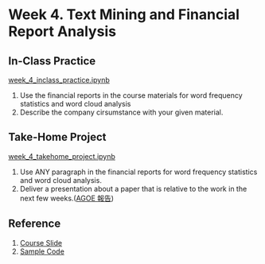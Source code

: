 # Week 4. Text Mining and Financial Report Analysis

## In-Class Practice

[week_4_inclass_practice.ipynb](https://github.com/kevinkevin556/STASD/blob/master/week_04/week4_inclass_practice.ipynb)

1. Use the financial reports in the course materials for word frequency statistics and word cloud analysis
2. Describe the company cirsumstance with your given material.

## Take-Home Project
[week_4_takehome_project.ipynb](https://github.com/kevinkevin556/STASD/blob/master/week_04/week4_takehome_project.ipynb)

1. Use ANY paragraph in the financial reports for word frequency statistics and word cloud analysis.
2. Deliver a presentation about a paper that is relative to the work in the next few weeks.([AGOE 報告](https://github.com/kevinkevin556/STASD/blob/master/week_04/AGOE%20%E5%A0%B1%E5%91%8A.pdf))

## Reference

1. [Course Slide](https://docs.google.com/presentation/d/e/2PACX-1vQNPNIqQkWhCllEQQJLEbKxv4PkiXkyQ_iVBicfz10xApt2LgFAWbLwzfYCUuPyJs9kQsghahCWdh44/pub?start=false&loop=false&delayms=3000)
2. [Sample Code](https://github.com/NTU-CSX-Project/Python-TEJ-Data-Processing-National-Central-University-Accounting-)